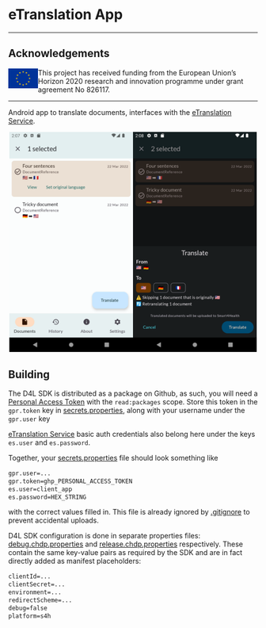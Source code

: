 # eTranslation App

---

## Acknowledgements

<img src="./assets/eu.jpg" align="left" alt="European Flag" width="60">

This project has received funding from the European Union’s Horizon 2020 research and innovation programme under grant agreement No 826117.

---

Android app to translate documents, interfaces with the [eTranslation Service].

[eTranslation Service]: https://github.com/smart4health/etranslation-service

<div align="center"><img src="assets/documents_screen.png" width="250px"><img src="assets/start_translation_screen.png" width="250px"></div>


## Building

The D4L SDK is distributed as a package on Github, as such, you will need a
[Personal Access Token] with the `read:packages` scope.  Store this token in
the `gpr.token` key in [secrets.properties](secrets.properties), along with
your username under the `gpr.user` key

[eTranslation Service](https://github.com/smart4health/etranslation-service) basic auth credentials
also belong here under the keys `es.user` and `es.password`. 

Together, your [secrets.properties](secrets.properties) file should look something like

```properties
gpr.user=...
gpr.token=ghp_PERSONAL_ACCESS_TOKEN
es.user=client_app
es.password=HEX_STRING
```

with the correct values filled in.  This file is already ignored by [.gitignore](.gitignore)
to prevent accidental uploads.

[Personal Access Token]: https://github.com/settings/tokens/new

D4L SDK configuration is done in separate properties files: [debug.chdp.properties](debug.chdp.properties)
and [release.chdp.properties](release.chdp.properties) respectively. These contain the same key-value
pairs as required by the SDK and are in fact directly added as manifest placeholders:

```properties
clientId=...
clientSecret=...
environment=...
redirectScheme=...
debug=false
platform=s4h
```